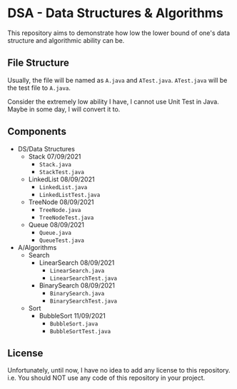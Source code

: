 # DSA - Data Structures & Algorithms

This repository aims to demonstrate how low the lower bound of one's data structure and algorithmic ability can be.

## File Structure

Usually, the file will be named as `A.java` and `ATest.java`. `ATest.java` will be the test file to `A.java`.

Consider the extremely low ability I have, I cannot use Unit Test in Java. Maybe in some day, I will convert it to.

## Components

- DS/Data Structures
    - Stack 07/09/2021
        - ```Stack.java```
        - ```StackTest.java```
    - LinkedList 08/09/2021
        - ```LinkedList.java```
        - ```LinkedListTest.java```
    - TreeNode 08/09/2021
        - ```TreeNode.java```
        - ```TreeNodeTest.java```
    - Queue 08/09/2021
        - ```Queue.java```
        - ```QueueTest.java```
- A/Algorithms
    - Search
        - LinearSearch 08/09/2021
            - ```LinearSearch.java```
            - ```LinearSearchTest.java```
        - BinarySearch 08/09/2021
            - ```BinarySearch.java```
            - ```BinarySearchTest.java```
    - Sort
        - BubbleSort 11/09/2021
            - ```BubbleSort.java```
            - ```BubbleSortTest.java```

## License

Unfortunately, until now, I have no idea to add any license to this repository. i.e. You should NOT use any code of this
repository in your project.